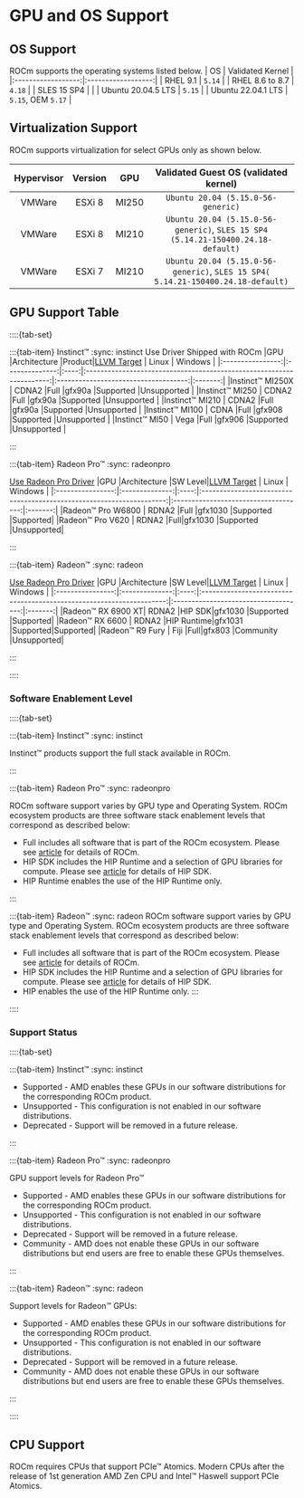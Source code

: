 # GPU and OS Support

## OS Support

ROCm supports the operating systems listed below.
| OS                 | Validated Kernel   |
|:------------------:|:------------------:|
| RHEL 9.1           | `5.14`             |
| RHEL 8.6 to 8.7    | `4.18`             |
| SLES 15 SP4        |                    |
| Ubuntu 20.04.5 LTS | `5.15`             |
| Ubuntu 22.04.1 LTS | `5.15`, OEM `5.17` |

## Virtualization Support

ROCm supports virtualization for select GPUs only as shown below.

| Hypervisor     | Version  | GPU   | Validated Guest OS (validated kernel)                                            |
|:--------------:|:--------:|:-----:|:--------------------------------------------------------------------------------:|
| VMWare         |ESXi 8    | MI250 | `Ubuntu 20.04 (5.15.0-56-generic)`                                               |
| VMWare         |ESXi 8    | MI210 | `Ubuntu 20.04 (5.15.0-56-generic)`, `SLES 15 SP4 (5.14.21-150400.24.18-default)` |
| VMWare         |ESXi 7    | MI210 | `Ubuntu 20.04 (5.15.0-56-generic)`, `SLES 15 SP4( 5.14.21-150400.24.18-default)` |

## GPU Support Table

::::{tab-set}

:::{tab-item} Instinct™
:sync: instinct
Use Driver Shipped with ROCm
|GPU               |Architecture    |Product|[LLVM Target](https://www.llvm.org/docs/AMDGPUUsage.html#processors) | Linux                                | Windows |
|:----------------:|:--------------:|:----:|:--------------------------------------------------------------------:|:------------------------------------:|:-------:|
|Instinct™ MI250X  | CDNA2          |Full |gfx90a                                                               |Supported                                  |Unsupported  |
|Instinct™ MI250   | CDNA2          |Full |gfx90a                                                               |Supported                                  |Unsupported  |
|Instinct™ MI210   | CDNA2          |Full |gfx90a                                                               |Supported                             |Unsupported   |
|Instinct™ MI100   | CDNA           |Full |gfx908                                                               |Supported                             |Unsupported  |
|Instinct™ MI50    | Vega           |Full |gfx906                                                               |Supported                             |Unsupported  |


:::

:::{tab-item} Radeon Pro™
:sync: radeonpro

[Use Radeon Pro Driver](https://www.amd.com/en/support/linux-drivers)
|GPU               |Architecture    |SW Level|[LLVM Target](https://www.llvm.org/docs/AMDGPUUsage.html#processors) | Linux                                | Windows |
|:----------------:|:--------------:|:----:|:--------------------------------------------------------------------:|:------------------------------------:|:-------:|
|Radeon™ Pro W6800 | RDNA2          |Full |gfx1030                                                              |Supported                            |Supported|
|Radeon™ Pro V620  | RDNA2          |Full|gfx1030                                                              |Supported                            |Unsupported|

:::

:::{tab-item} Radeon™
:sync: radeon

[Use Radeon Pro Driver](https://www.amd.com/en/support/linux-drivers)
|GPU               |Architecture    |SW Level|[LLVM Target](https://www.llvm.org/docs/AMDGPUUsage.html#processors) | Linux                                | Windows |
|:----------------:|:--------------:|:----:|:--------------------------------------------------------------------:|:------------------------------------:|:-------:|
|Radeon™ RX 6900 XT| RDNA2          |HIP SDK|gfx1030                                                              |Supported                             |Supported|
|Radeon™ RX 6600   | RDNA2          |HIP Runtime|gfx1031                                                              |Supported|Supported|
|Radeon™ R9 Fury   | Fiji           |Full|gfx803                                                               |Community                            |Unsupported|

:::

::::



### Software Enablement Level

::::{tab-set}

:::{tab-item} Instinct™
:sync: instinct

Instinct™ products support the full stack available in ROCm.

:::

:::{tab-item} Radeon Pro™
:sync: radeonpro

ROCm software support varies by GPU type and Operating System. ROCm ecosystem products are three software stack enablement levels that correspond as described below:

- Full includes all software that is part of the ROCm ecosystem. Please see [article](link) for details of ROCm.
- HIP SDK includes the HIP Runtime and a selection of GPU libraries for compute. Please see [article](link) for details of HIP SDK.
- HIP Runtime enables the use of the HIP Runtime only. 

:::

:::{tab-item} Radeon™
:sync: radeon
ROCm software support varies by GPU type and Operating System. ROCm ecosystem products are three software stack enablement levels that correspond as described below:

- Full includes all software that is part of the ROCm ecosystem. Please see [article](link) for details of ROCm.
- HIP SDK includes the HIP Runtime and a selection of GPU libraries for compute. Please see [article](link) for details of HIP SDK.
- HIP enables the use of the HIP Runtime only. 
:::

::::



### Support Status

::::{tab-set}

:::{tab-item} Instinct™
:sync: instinct

- Supported - AMD enables these GPUs in our software distributions for the corresponding ROCm product.
- Unsupported - This configuration is not enabled in our software distributions. 
- Deprecated - Support will be removed in a future release. 

:::

:::{tab-item} Radeon Pro™
:sync: radeonpro

GPU support levels for Radeon Pro™

- Supported - AMD enables these GPUs in our software distributions for the corresponding ROCm product.
- Unsupported - This configuration is not enabled in our software distributions. 
- Deprecated - Support will be removed in a future release. 
- Community - AMD does not enable these GPUs in our software distributions but end users are free to enable these GPUs themselves.

:::

:::{tab-item} Radeon™
:sync: radeon

Support levels for Radeon™ GPUs:

- Supported - AMD enables these GPUs in our software distributions for the corresponding ROCm product.
- Unsupported - This configuration is not enabled in our software distributions. 
- Deprecated - Support will be removed in a future release. 
- Community - AMD does not enable these GPUs in our software distributions but end users are free to enable these GPUs themselves.

:::

::::

## CPU Support

ROCm requires CPUs that support PCIe™ Atomics. Modern CPUs after the release of
1st generation AMD Zen CPU and Intel™ Haswell support PCIe Atomics.

